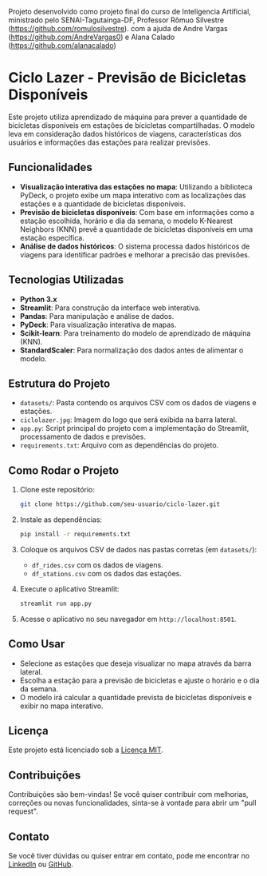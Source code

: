 Projeto desenvolvido como projeto final do curso de Inteligencia Artificial, ministrado pelo SENAI-Tagutainga-DF, Professor Rômuo Silvestre (https://github.com/romulosilvestre).
com a ajuda de Andre Vargas (https://github.com/AndreVargas0) e Alana Calado (https://github.com/alanacalado)

# Ciclo Lazer - Previsão de Bicicletas Disponíveis

Este projeto utiliza aprendizado de máquina para prever a quantidade de bicicletas disponíveis em estações de bicicletas compartilhadas. O modelo leva em consideração dados históricos de viagens, características dos usuários e informações das estações para realizar previsões.

## Funcionalidades

- **Visualização interativa das estações no mapa**: Utilizando a biblioteca PyDeck, o projeto exibe um mapa interativo com as localizações das estações e a quantidade de bicicletas disponíveis.
- **Previsão de bicicletas disponíveis**: Com base em informações como a estação escolhida, horário e dia da semana, o modelo K-Nearest Neighbors (KNN) prevê a quantidade de bicicletas disponíveis em uma estação específica.
- **Análise de dados históricos**: O sistema processa dados históricos de viagens para identificar padrões e melhorar a precisão das previsões.

## Tecnologias Utilizadas

- **Python 3.x**
- **Streamlit**: Para construção da interface web interativa.
- **Pandas**: Para manipulação e análise de dados.
- **PyDeck**: Para visualização interativa de mapas.
- **Scikit-learn**: Para treinamento do modelo de aprendizado de máquina (KNN).
- **StandardScaler**: Para normalização dos dados antes de alimentar o modelo.

## Estrutura do Projeto

- `datasets/`: Pasta contendo os arquivos CSV com os dados de viagens e estações.
- `ciclolazer.jpg`: Imagem do logo que será exibida na barra lateral.
- `app.py`: Script principal do projeto com a implementação do Streamlit, processamento de dados e previsões.
- `requirements.txt`: Arquivo com as dependências do projeto.

## Como Rodar o Projeto

1. Clone este repositório:
    ```bash
    git clone https://github.com/seu-usuario/ciclo-lazer.git
    ```

2. Instale as dependências:
    ```bash
    pip install -r requirements.txt
    ```

3. Coloque os arquivos CSV de dados nas pastas corretas (em `datasets/`):
    - `df_rides.csv` com os dados de viagens.
    - `df_stations.csv` com os dados das estações.

4. Execute o aplicativo Streamlit:
    ```bash
    streamlit run app.py
    ```

5. Acesse o aplicativo no seu navegador em `http://localhost:8501`.

## Como Usar

- Selecione as estações que deseja visualizar no mapa através da barra lateral.
- Escolha a estação para a previsão de bicicletas e ajuste o horário e o dia da semana.
- O modelo irá calcular a quantidade prevista de bicicletas disponíveis e exibir no mapa interativo.

## Licença

Este projeto está licenciado sob a [Licença MIT](LICENSE).

## Contribuições

Contribuições são bem-vindas! Se você quiser contribuir com melhorias, correções ou novas funcionalidades, sinta-se à vontade para abrir um "pull request".

## Contato

Se você tiver dúvidas ou quiser entrar em contato, pode me encontrar no [LinkedIn]([https://www.linkedin.com/in/seu-perfil/](https://www.linkedin.com/in/luiz-bernardino-89931a1bb/)) ou [GitHub]([https://github.com/seu-usuario](https://github.com/GLuizHB)).
